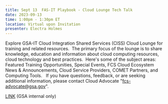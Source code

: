 ```yaml
---
title: Sept 13  FAS-IT Playbook - Cloud Lounge Tech Talk
date: 2023-09-13
time: 1:00pm - 1:30pm ET
location: Virtual upon Invitation
presenter: Electra Holmes
---
```

Explore GSA-IT Cloud Integration Shared Services (CISS) Cloud Lounge for training and related resources.  The primary focus of the lounge is to share knowledge, education and information about cloud computing resources, cloud technology and best practices.  Here's some of the subject areas:  Featured Training Opportunities, Special Events, FCS Cloud Ecosystem News & Announcements, Cloud Service Providers, COMET Partners, and Computing Tools.   If you have questions, feedback, or are seeking additional information, please contact Cloud Advocate "[fcs-advocate@gsa.gov](mailto:fcs-advocate@gsa.gov)".

[LINK](https://fas.itplaybook.gsa.gov/cloud-ecosystem/cloud-lounge/) (GSA internal only)
